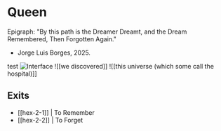 # Queen


Epigraph:
"By this path is the Dreamer Dreamt, and the Dream Remembered, Then Forgotten Again."
- Jorge Luis Borges, 2025.

test
![Interface](/images/Interface.png)
![[we discovered]]
![[this universe (which some call the hospital)]]

## Exits
- [[hex-2-1]] | To Remember
- [[hex-2-2]] | To Forget 
